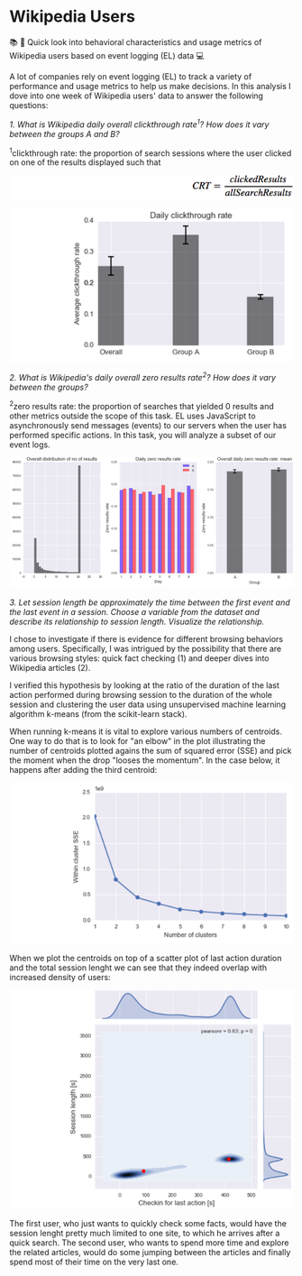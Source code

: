 # Wikipedia Users

📚 👀 Quick look into behavioral characteristics and usage metrics of Wikipedia users based on event logging (EL) data 💻


A lot of companies rely on event logging (EL) to track a variety of performance and usage metrics to help us make decisions. In this analysis I dove into one week of Wikipedia users' data to answer the following questions:

*1. What is Wikipedia daily overall clickthrough rate<sup>1</sup>? How does it vary between the groups A and B?*

<sup>1</sup>clickthrough rate: the proportion of search sessions where the user clicked on one of the results displayed such that 

![equation](equation.png)

![CRT](CRT.png)


*2. What is Wikipedia's daily overall zero results rate<sup>2</sup>? How does it vary between the groups?*

<sup>2</sup>zero results rate: the proportion of searches that yielded 0 results
and other metrics outside the scope of this task. EL uses JavaScript to asynchronously send messages (events) to our servers when the user has performed specific actions. In this task, you will analyze a subset of our event logs.

![zero_results_rate](zero_results_rate.png)


*3. Let session length be approximately the time between the first event and the last event in a session. Choose a variable from the dataset and describe its relationship to session length. Visualize the relationship.*

I chose to investigate if there is evidence for different browsing behaviors among users. Specifically, I was intrigued by the possibility that there are various browsing styles: quick fact checking (1) and deeper dives into Wikipedia articles (2). 

I verified this hypothesis by looking at the ratio of the duration of the last action performed during browsing session to the duration of the whole session and clustering the user data using unsupervised machine learning algorithm k-means (from the scikit-learn stack). 

When running k-means it is vital to explore various numbers of centroids. One way to do that is to look for "an elbow" in the plot illustrating the number of centroids plotted agains the sum of squared error (SSE) and pick the moment when the drop "looses the momentum". In the case below, it happens after adding the third centroid:

![no_clusters](no_clusters.png)

When we plot the centroids on top of a scatter plot of last action duration and the total session lenght we can see that they indeed overlap with increased density of users:

![scatter_cluster_centroids](scatter_cluster_centroids.png)

The first user, who just wants to quickly check some facts, would have the session lenght pretty much limited to one site, to which he arrives after a quick search. The second user, who wants to spend more time and explore the related articles, would do some jumping between the articles and finally spend most of their time on the very last one. 




